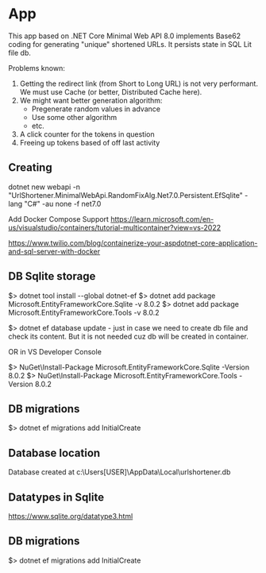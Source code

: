 # App

This app based on .NET Core Minimal Web API 8.0 implements Base62 coding for generating "unique" shortened URLs.
It persists state in SQL Lit file db.

Problems known:
1. Getting the redirect link (from Short to Long URL) is not very performant. We must use Cache (or better, Distributed Cache here).
2. We might want better generation algorithm:
	- Pregenerate random values in advance
	- Use some other algorithm
	- etc.
3. A click counter for the tokens in question
4. Freeing up tokens based of off last activity

## Creating

dotnet new webapi -n "UrlShortener.MinimalWebApi.RandomFixAlg.Net7.0.Persistent.EfSqlite" -lang "C#" -au none -f net7.0

Add Docker Compose Support https://learn.microsoft.com/en-us/visualstudio/containers/tutorial-multicontainer?view=vs-2022

https://www.twilio.com/blog/containerize-your-aspdotnet-core-application-and-sql-server-with-docker

## DB Sqlite storage

$> dotnet tool install --global dotnet-ef
$> dotnet add package Microsoft.EntityFrameworkCore.Sqlite -v 8.0.2
$> dotnet add package Microsoft.EntityFrameworkCore.Tools -v 8.0.2

$> dotnet ef database update   - just in case we need to create db file and check its content. But it is not needed cuz db will be created in container.

OR in VS Developer Console

$> NuGet\Install-Package Microsoft.EntityFrameworkCore.Sqlite -Version 8.0.2
$> NuGet\Install-Package Microsoft.EntityFrameworkCore.Tools -Version 8.0.2

## DB migrations

$> dotnet ef migrations add InitialCreate

## Database location

Database created at c:\Users\[USER]\AppData\Local\urlshortener.db

## Datatypes in Sqlite

https://www.sqlite.org/datatype3.html

## DB migrations

$> dotnet ef migrations add InitialCreate

